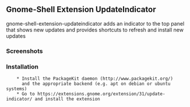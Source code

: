 ## Gnome-Shell Extension UpdateIndicator

gnome-shell-extension-updateindicator adds an indicator to the top panel that shows new updates and provides shortcuts to refresh and install new updates

### Screenshots

### Installation

        * Install the PackageKit daemon (http://www.packagekit.org/) 
          and the appropriate backend (e.g. apt on debian or ubuntu systems)
        * Go to https://extensions.gnome.org/extension/31/update-indicator/ and install the extension
